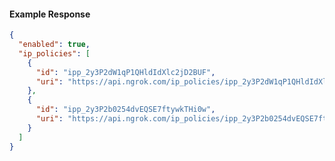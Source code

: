 <!-- Code generated for API Clients. DO NOT EDIT. -->

#### Example Response

```json
{
  "enabled": true,
  "ip_policies": [
    {
      "id": "ipp_2y3P2dW1qP1QHldIdXlc2jD2BUF",
      "uri": "https://api.ngrok.com/ip_policies/ipp_2y3P2dW1qP1QHldIdXlc2jD2BUF"
    },
    {
      "id": "ipp_2y3P2b0254dvEQSE7ftywkTHi0w",
      "uri": "https://api.ngrok.com/ip_policies/ipp_2y3P2b0254dvEQSE7ftywkTHi0w"
    }
  ]
}
```

